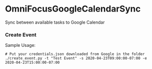 # OmniFocusGoogleCalendarSync
Sync between available tasks to Google Calendar

### Create Event
Sample Usage:
```
# Put your credentials.json downloaded from Google in the folder
./create_event.py -t "Test Event" -s 2020-04-23T09:00:00-07:00 -e 2020-04-23T15:00:00-07:00
```